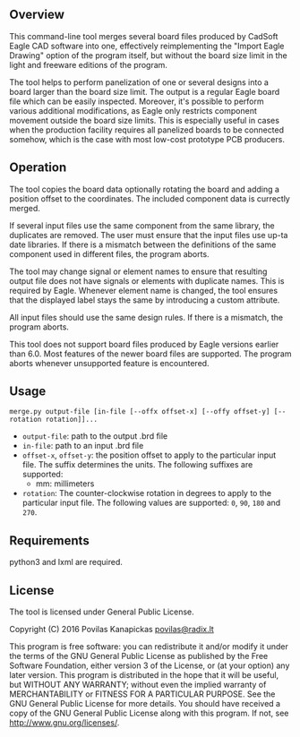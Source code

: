 
Overview
--------

This command-line tool merges several board files produced by CadSoft Eagle CAD
software into one, effectively reimplementing the "Import Eagle Drawing" option
of the program itself, but without the board size limit in the light and
freeware editions of the program.

The tool helps to perform panelization of one or several designs into a board
larger than the board size limit. The output is a regular Eagle board file
which can be easily inspected. Moreover, it's possible to perform various
additional modifications, as Eagle only restricts component movement outside
the board size limits. This is especially useful in cases when the production
facility requires all panelized boards to be connected somehow, which is
the case with most low-cost prototype PCB producers.

Operation
---------

The tool copies the board data optionally rotating the board and adding a
position offset to the coordinates. The included component data is currectly
merged.

If several input files use the same component from the same library, the
duplicates are removed. The user must ensure that the input files use up-ta
date libraries. If there is a mismatch between the definitions of the same
component used in different files, the program aborts.

The tool may change signal or element names to ensure that resulting output file
does not have signals or elements with duplicate names. This is required by
Eagle. Whenever element name is changed, the tool ensures that the displayed
label stays the same by introducing a custom attribute.

All input files should use the same design rules. If there is a mismatch, the
program aborts.

This tool does not support board files produced by Eagle versions earlier than
6.0. Most features of the newer board files are supported. The program aborts
whenever unsupported feature is encountered.

Usage
-----

    merge.py output-file [in-file [--offx offset-x] [--offy offset-y] [--rotation rotation]]...

 - `output-file`: path to the output .brd file
 - `in-file`: path to an input .brd file
 - `offset-x`, `offset-y`: the position offset to apply to the particular input file.
   The suffix determines the units. The following suffixes are supported:
     - mm: millimeters
 - `rotation`: The counter-clockwise rotation in degrees to apply to the
   particular input file. The following values are supported: `0`, `90`, `180`
   and `270`.

Requirements
------------

python3 and lxml are required.

License
-------

The tool is licensed under General Public License.

Copyright (C) 2016  Povilas Kanapickas <povilas@radix.lt>

This program is free software: you can redistribute it and/or modify
it under the terms of the GNU General Public License as published by
the Free Software Foundation, either version 3 of the License, or
(at your option) any later version.
This program is distributed in the hope that it will be useful,
but WITHOUT ANY WARRANTY; without even the implied warranty of
MERCHANTABILITY or FITNESS FOR A PARTICULAR PURPOSE.  See the
GNU General Public License for more details.
You should have received a copy of the GNU General Public License
along with this program.  If not, see http://www.gnu.org/licenses/.






